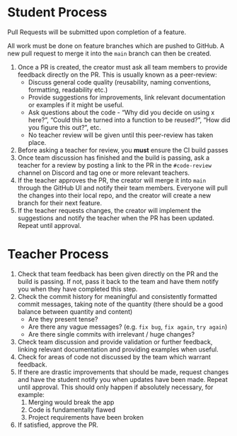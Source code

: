 # Student Process

Pull Requests will be submitted upon completion of a feature.

All work must be done on feature branches which are pushed to GitHub. A new pull request to merge it into the `main` branch can then be created.

1. Once a PR is created, the creator must ask all team members to provide feedback directly on the PR. This is usually known as a peer-review:
    - Discuss general code quality (reusability, naming conventions, formatting, readability etc.)
    - Provide suggestions for improvements, link relevant documentation or examples if it might be useful.
    - Ask questions about the code - “Why did you decide on using x here?”, “Could this be turned into a function to be reused?”, “How did you figure this out?”, etc.
    - No teacher review will be given until this peer-review has taken place.
2. Before asking a teacher for review, you **must** ensure the CI build passes
3. Once team discussion has finished and the build is passing, ask a teacher for a review by posting a link to the PR in the `#code-review` channel on Discord and tag one or more relevant teachers.
4. If the teacher approves the PR, the creator will merge it into `main` through the GitHub UI and notify their team members. Everyone will pull the changes into their local repo, and the creator will create a new branch for their next feature.
5. If the teacher requests changes, the creator will implement the suggestions and notify the teacher when the PR has been updated. Repeat until approval.


# Teacher Process

1. Check that team feedback has been given directly on the PR and the build is passing. If not, pass it back to the team and have them notify you when they have completed this step.
2. Check the commit history for meaningful and consistently formatted commit messages, taking note of the quantity (there should be a good balance between quantity and content)
    - Are they present tense?
    - Are there any vague messages? (e.g. `fix bug`, `fix again`, `try again`)
    - Are there single commits with irrelevant / huge changes?
3. Check team discussion and provide validation or further feedback, linking relevant documentation and providing examples when useful.
4. Check for areas of code not discussed by the team which warrant feedback.
5. If there are drastic improvements that should be made, request changes and have the student notify you when updates have been made. Repeat until approval. This should only happen if absolutely necessary, for example:
    1. Merging would break the app
    2. Code is fundamentally flawed
    3. Project requirements have been broken
6. If satisfied, approve the PR.